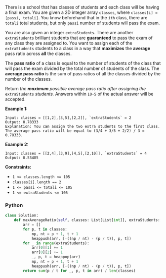 There is a school that has classes of students and each class will be having a final exam. You are given a 2D integer array  `classes`, where  `classes[i] = [passi, totali]`. You know beforehand that in the  `ith`  class, there are  `totali`  total students, but only  `passi`  number of students will pass the exam.

You are also given an integer  `extraStudents`. There are another  `extraStudents`  brilliant students that are  **guaranteed**  to pass the exam of any class they are assigned to. You want to assign each of the  `extraStudents`  students to a class in a way that  **maximizes**  the  **average**  pass ratio across  **all**  the classes.

The  **pass ratio**  of a class is equal to the number of students of the class that will pass the exam divided by the total number of students of the class. The  **average pass ratio**  is the sum of pass ratios of all the classes divided by the number of the classes.

Return  _the  **maximum**  possible average pass ratio after assigning the_ `extraStudents` _students._ Answers within  `10-5`  of the actual answer will be accepted.

**Example 1:**
```
Input: classes = [[1,2],[3,5],[2,2]], `extraStudents` = 2
Output: 0.78333
Explanation: You can assign the two extra students to the first class. The average pass ratio will be equal to (3/4 + 3/5 + 2/2) / 3 = 0.78333.
```

**Example 2:**
```
Input: classes = [[2,4],[3,9],[4,5],[2,10]], `extraStudents` = 4
Output: 0.53485
```

**Constraints:**

-   `1 <= classes.length <= 105`
-   `classes[i].length == 2`
-   `1 <= passi <= totali <= 105`
-   `1 <= extraStudents <= 105`


### Python
```py
class Solution:
    def maxAverageRatio(self, classes: List[List[int]], extraStudents: int) -> float:
        arr = []
        for p, t in classes:
            np, nt = p + 1, t + 1
            heappush(arr, [-((np / nt) - (p / t)), p, t])
        for _ in range(extraStudents):
            arr[0][1] += 1
            arr[0][2] += 1
            _, p, t = heappop(arr)
            np, nt = p + 1, t + 1
            heappush(arr, [-((np / nt) - (p / t)), p, t])
        return sum(p / t for _, p, t in arr) / len(classes)
```